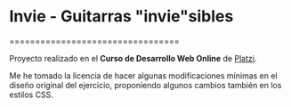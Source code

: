 # Invie - Guitarras "invie"sibles
=================================

Proyecto realizado en el **Curso de Desarrollo Web Online** de [Platzi](https://platzi.com/).

Me he tomado la licencia de hacer algunas modificaciones mínimas en el diseño original del ejercicio, proponiendo algunos cambios también en los estilos CSS.
